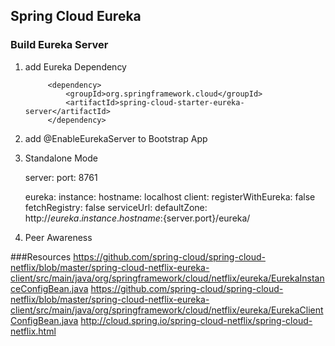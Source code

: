## Spring Cloud Eureka

### Build Eureka Server

1. add Eureka Dependency

            <dependency>
    			<groupId>org.springframework.cloud</groupId>
    			<artifactId>spring-cloud-starter-eureka-server</artifactId>
    		</dependency>
2. add @EnableEurekaServer to Bootstrap App

3. Standalone Mode
 
     server:
       port: 8761
     
     eureka:
       instance:
         hostname: localhost
       client:
         registerWithEureka: false
         fetchRegistry: false
         serviceUrl:
           defaultZone: http://${eureka.instance.hostname}:${server.port}/eureka/

4. Peer Awareness

###Resources
https://github.com/spring-cloud/spring-cloud-netflix/blob/master/spring-cloud-netflix-eureka-client/src/main/java/org/springframework/cloud/netflix/eureka/EurekaInstanceConfigBean.java
https://github.com/spring-cloud/spring-cloud-netflix/blob/master/spring-cloud-netflix-eureka-client/src/main/java/org/springframework/cloud/netflix/eureka/EurekaClientConfigBean.java
http://cloud.spring.io/spring-cloud-netflix/spring-cloud-netflix.html